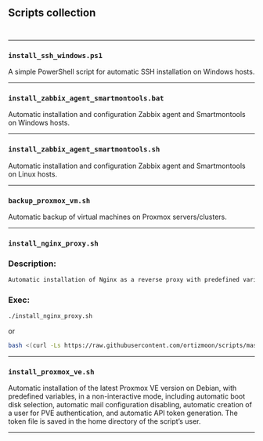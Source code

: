 ## Scripts collection<br><br>
______
### `install_ssh_windows.ps1`<br>
A simple PowerShell script for automatic SSH installation on Windows hosts.<br>
______
### `install_zabbix_agent_smartmontools.bat`<br>
Automatic installation and configuration Zabbix agent and Smartmontools on Windows hosts. <br>
______
### `install_zabbix_agent_smartmontools.sh`<br>
Automatic installation and configuration Zabbix agent and Smartmontools on Linux hosts.<br>
______
### `backup_proxmox_vm.sh`<br>
Automatic backup of virtual machines on Proxmox servers/clusters.<br>
______
### `install_nginx_proxy.sh`<br>
### Description:
```bash
Automatic installation of Nginx as a reverse proxy with predefined variables, domain name, automatic issuance, and renewal Let’s Encrypt certificates. Recommended to add an A-record with your hosting provider in advance.
```
### Exec:
```bash
./install_nginx_proxy.sh
```
or
```bash
bash <(curl -Ls https://raw.githubusercontent.com/ortizmoon/scripts/master/install_nginx_proxy.sh)
```


______
### `install_proxmox_ve.sh`<br>
Automatic installation of the latest Proxmox VE version on Debian, with predefined variables, in a non-interactive mode, including automatic boot disk selection, automatic mail configuration disabling, automatic creation of a user for PVE authentication, and automatic API token generation. The token file is saved in the home directory of the script’s user.
______